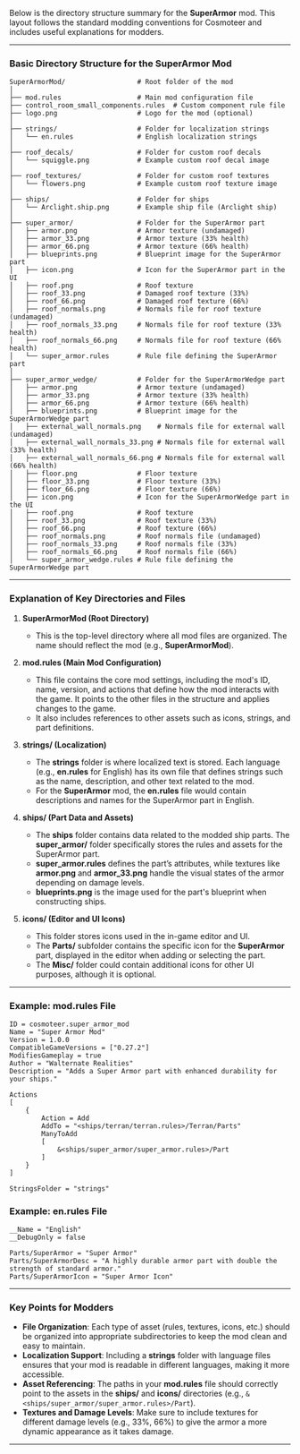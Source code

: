 Below is the directory structure summary for the **SuperArmor** mod. This layout follows the standard modding conventions for Cosmoteer and includes useful explanations for modders.

---

### **Basic Directory Structure for the SuperArmor Mod**

```plaintext
SuperArmorMod/                  # Root folder of the mod
│
├── mod.rules                   # Main mod configuration file
├── control_room_small_components.rules  # Custom component rule file
├── logo.png                    # Logo for the mod (optional)
│
├── strings/                    # Folder for localization strings
│   └── en.rules                # English localization strings
│
├── roof_decals/                # Folder for custom roof decals
│   └── squiggle.png            # Example custom roof decal image
│
├── roof_textures/              # Folder for custom roof textures
│   └── flowers.png             # Example custom roof texture image
│
├── ships/                      # Folder for ships
│   └── Arclight.ship.png       # Example ship file (Arclight ship)
│
├── super_armor/                # Folder for the SuperArmor part
│   ├── armor.png               # Armor texture (undamaged)
│   ├── armor_33.png            # Armor texture (33% health)
│   ├── armor_66.png            # Armor texture (66% health)
│   ├── blueprints.png          # Blueprint image for the SuperArmor part
│   ├── icon.png                # Icon for the SuperArmor part in the UI
│   ├── roof.png                # Roof texture
│   ├── roof_33.png             # Damaged roof texture (33%)
│   ├── roof_66.png             # Damaged roof texture (66%)
│   ├── roof_normals.png        # Normals file for roof texture (undamaged)
│   ├── roof_normals_33.png     # Normals file for roof texture (33% health)
│   ├── roof_normals_66.png     # Normals file for roof texture (66% health)
│   └── super_armor.rules       # Rule file defining the SuperArmor part
│
├── super_armor_wedge/          # Folder for the SuperArmorWedge part
│   ├── armor.png               # Armor texture (undamaged)
│   ├── armor_33.png            # Armor texture (33% health)
│   ├── armor_66.png            # Armor texture (66% health)
│   ├── blueprints.png          # Blueprint image for the SuperArmorWedge part
│   ├── external_wall_normals.png    # Normals file for external wall (undamaged)
│   ├── external_wall_normals_33.png # Normals file for external wall (33% health)
│   ├── external_wall_normals_66.png # Normals file for external wall (66% health)
│   ├── floor.png               # Floor texture
│   ├── floor_33.png            # Floor texture (33%)
│   ├── floor_66.png            # Floor texture (66%)
│   ├── icon.png                # Icon for the SuperArmorWedge part in the UI
│   ├── roof.png                # Roof texture
│   ├── roof_33.png             # Roof texture (33%)
│   ├── roof_66.png             # Roof texture (66%)
│   ├── roof_normals.png        # Roof normals file (undamaged)
│   ├── roof_normals_33.png     # Roof normals file (33%)
│   ├── roof_normals_66.png     # Roof normals file (66%)
│   └── super_armor_wedge.rules # Rule file defining the SuperArmorWedge part
```

---

### **Explanation of Key Directories and Files**

1. **SuperArmorMod (Root Directory)**
   - This is the top-level directory where all mod files are organized. The name should reflect the mod (e.g., **SuperArmorMod**).

2. **mod.rules (Main Mod Configuration)**
   - This file contains the core mod settings, including the mod's ID, name, version, and actions that define how the mod interacts with the game. It points to the other files in the structure and applies changes to the game.
   - It also includes references to other assets such as icons, strings, and part definitions.

3. **strings/ (Localization)**
   - The **strings** folder is where localized text is stored. Each language (e.g., **en.rules** for English) has its own file that defines strings such as the name, description, and other text related to the mod.
   - For the **SuperArmor** mod, the **en.rules** file would contain descriptions and names for the SuperArmor part in English.

4. **ships/ (Part Data and Assets)**
   - The **ships** folder contains data related to the modded ship parts. The **super_armor/** folder specifically stores the rules and assets for the SuperArmor part.
   - **super_armor.rules** defines the part’s attributes, while textures like **armor.png** and **armor_33.png** handle the visual states of the armor depending on damage levels.
   - **blueprints.png** is the image used for the part's blueprint when constructing ships.

5. **icons/ (Editor and UI Icons)**
   - This folder stores icons used in the in-game editor and UI.
   - The **Parts/** subfolder contains the specific icon for the **SuperArmor** part, displayed in the editor when adding or selecting the part.
   - The **Misc/** folder could contain additional icons for other UI purposes, although it is optional.

---

### **Example: mod.rules File**

```plaintext
ID = cosmoteer.super_armor_mod
Name = "Super Armor Mod"
Version = 1.0.0
CompatibleGameVersions = ["0.27.2"]
ModifiesGameplay = true
Author = "Walternate Realities"
Description = "Adds a Super Armor part with enhanced durability for your ships."

Actions
[
    {
        Action = Add
        AddTo = "<ships/terran/terran.rules>/Terran/Parts"
        ManyToAdd
        [
            &<ships/super_armor/super_armor.rules>/Part
        ]
    }
]

StringsFolder = "strings"
```

### **Example: en.rules File**

```plaintext
__Name = "English"
__DebugOnly = false

Parts/SuperArmor = "Super Armor"
Parts/SuperArmorDesc = "A highly durable armor part with double the strength of standard armor."
Parts/SuperArmorIcon = "Super Armor Icon"
```

---

### **Key Points for Modders**
- **File Organization**: Each type of asset (rules, textures, icons, etc.) should be organized into appropriate subdirectories to keep the mod clean and easy to maintain.
- **Localization Support**: Including a **strings** folder with language files ensures that your mod is readable in different languages, making it more accessible.
- **Asset Referencing**: The paths in your **mod.rules** file should correctly point to the assets in the **ships/** and **icons/** directories (e.g., `&<ships/super_armor/super_armor.rules>/Part`).
- **Textures and Damage Levels**: Make sure to include textures for different damage levels (e.g., 33%, 66%) to give the armor a more dynamic appearance as it takes damage.

---
